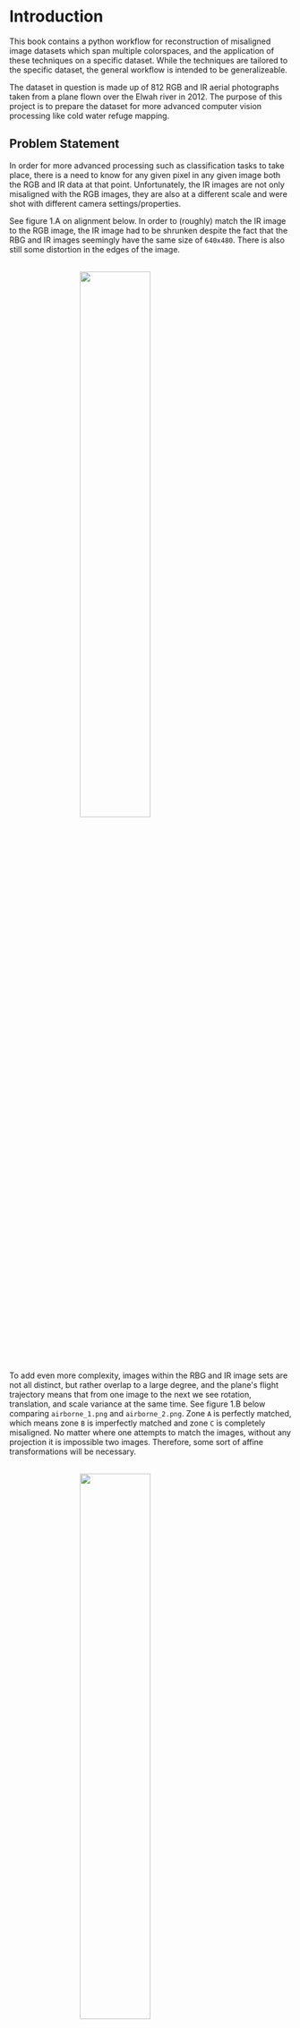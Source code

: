 # Introduction

This book contains a python workflow for reconstruction of misaligned image datasets which span multiple colorspaces, and the application of these techniques on a specific dataset. While the techniques are tailored to the specific dataset, the general workflow is intended to be generalizeable.

The dataset in question is made up of 812 RGB and IR aerial photographs taken from a plane flown over the Elwah river in 2012. The purpose of this project is to prepare the dataset for more advanced computer vision processing like cold water refuge mapping.

## Problem Statement

In order for more advanced processing such as classification tasks to take place, there is a need to know for any given pixel in any given image both the RGB and IR data at that point. Unfortunately, the IR images are not only misaligned with the RGB images, they are also at a different scale and were shot with different camera settings/properties. 

See figure 1.A on alignment below. In order to (roughly) match the IR image to the RGB image, the IR image had to be shrunken despite the fact that the RBG and IR images seemingly have the same size of `640x480`. There is also still some distortion in the edges of the image.

<br>

<img src="../img/alignment2.gif" width="50%" style="margin-left: 25%;"/>

<br>

To add even more complexity, images within the RBG and IR image sets are not all distinct, but rather overlap to a large degree, and the plane's flight trajectory means that from one image to the next we see rotation, translation, and scale variance at the same time. See figure 1.B below comparing `airborne_1.png` and `airborne_2.png`. Zone `A` is perfectly matched, which means zone `B` is imperfectly matched and zone `C` is completely misaligned. No matter where one attempts to match the images, without any projection it is impossible two images. Therefore, some sort of affine transformations will be necessary.

<br>

<img src="../img/alignment.png" width="50%" style="margin-left: 25%;"/>

## Demo

Below is a link to a video demonstrating the dataset realignment workflow and showcasing some of the results. 

[![Watch the Demo](https://img.youtube.com/vi/Y5rqfOQYHj4/maxresdefault.jpg)](https://youtu.be/Y5rqfOQYHj4)